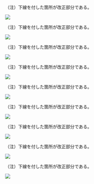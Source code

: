 （注）下線を付した箇所が改正部分である。

![](https://www.nta.go.jp/tmp/22988f3b-8b47-4ec6-9879-6173232342cc/images/a26b7456a73f4e6ee1ed22be7341b498c7755170ae8521e2cf5820299d965556.jpg)

（注）下線を付した箇所が改正部分である。

![](https://www.nta.go.jp/tmp/22988f3b-8b47-4ec6-9879-6173232342cc/images/733f23a52a961a67e514eff53ac45fd52e359c8638b3044a9c71359fd3f7336b.jpg)

（注）下線を付した箇所が改正部分である。

![](https://www.nta.go.jp/tmp/22988f3b-8b47-4ec6-9879-6173232342cc/images/c1c918eb8b3bdb848a2cf6eb9070733b642e40b39850745f23c54d1f8bf5a5c6.jpg)

（注）下線を付した箇所が改正部分である。

![](https://www.nta.go.jp/tmp/22988f3b-8b47-4ec6-9879-6173232342cc/images/2b4c20edbb83d2ae8bc881b8168998cea4f07608bfb32a4e8c8f2108cc420349.jpg)

（注）下線を付した箇所が改正部分である。

![](https://www.nta.go.jp/tmp/22988f3b-8b47-4ec6-9879-6173232342cc/images/7879cc03e484e3781bb9078f35c5160d7154c664ab17f2a8d7f2acc3cc6e414e.jpg)

（注）下線を付した箇所が改正部分である。

![](https://www.nta.go.jp/tmp/22988f3b-8b47-4ec6-9879-6173232342cc/images/9a2a79450e680619e0735893c3222f3a653c0dd27a036a0807457fa3c5d78ad7.jpg)

（注）下線を付した箇所が改正部分である。

![](https://www.nta.go.jp/tmp/22988f3b-8b47-4ec6-9879-6173232342cc/images/854a3dbcdedd24681f4cc8cb18893dc3a4b8fd8dff49db0dac246e2ee48de4d3.jpg)

（注）下線を付した箇所が改正部分である。

![](https://www.nta.go.jp/tmp/22988f3b-8b47-4ec6-9879-6173232342cc/images/b2605f1a82b8bbabb2049b53ddc394adad0c13f693a76406cce2679f812e5d6a.jpg)

（注）下線を付した箇所が改正部分である。

![](https://www.nta.go.jp/tmp/22988f3b-8b47-4ec6-9879-6173232342cc/images/2c1a07dbb268d7fc545021bcd10ae60a311950707c656c012755ddf210e4564e.jpg)
